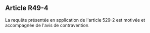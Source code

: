 Article R49-4
----
La requête présentée en application de l'article 529-2 est motivée et
accompagnée de l'avis de contravention.
